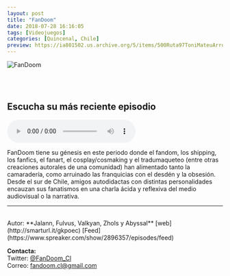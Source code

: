 ```yaml
---
layout: post
title: "FanDoom"
date: 2018-07-28 16:16:05
tags: [Videojuegos]
categories: [Quincenal, Chile]
preview: https://ia801502.us.archive.org/5/items/500Ruta97ToniMateuArrom/300-FandoomFd.png
---
```


![FanDoom](https://ia801502.us.archive.org/5/items/500Ruta97ToniMateuArrom/500-FandoomFd.png)

<br/>
<br/>

## Escucha su más reciente episodio

<!--reproductor-feed=https://www.spreaker.com/show/2896357/episodes/feed-->
<!--reproductor-start-->
<audio id="audio" preload="auto" controls="" src="https://api.spreaker.com/download/episode/15664365/fandoom_show_2.mp3"></audio>
<!--reproductor-end-->

FanDoom tiene su génesis en este periodo donde el fandom, los shipping, los fanfics, el fanart, el cosplay/cosmaking y el tradumaqueteo (entre otras creaciones autorales de una comunidad) han alimentado tanto la camaradería, como arruinado las franquicias con el desdén y la obsesión.
Desde el sur de Chile, amigos autodidactas con distintas personalidades encauzan sus fanatismos en una charla ácida y reflexiva del medio audiovisual o la narrativa.

_ _ _

<br>
Autor: **Jalann, Fulvus, Valkyan, Zhols y Abyssal**  
[web](http://smarturl.it/gkpoec)  
[Feed](https://www.spreaker.com/show/2896357/episodes/feed)  



**Contacta:**  
Twitter: [@FanDoom_Cl](https://twitter.com/FanDoom_Cl)  
Correo: [fandoom.cl@gmail.com](mailto:fandoom.cl@gmail.com)  
